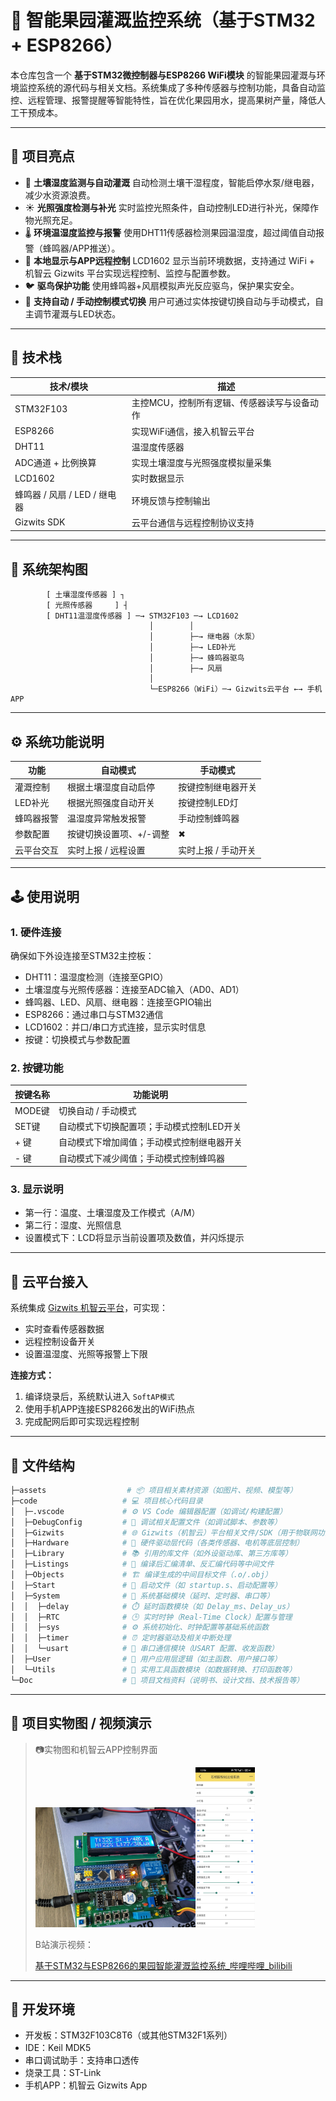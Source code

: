 # 🍊 智能果园灌溉监控系统（基于STM32 + ESP8266）

本仓库包含一个 **基于STM32微控制器与ESP8266 WiFi模块** 的智能果园灌溉与环境监控系统的源代码与相关文档。系统集成了多种传感器与控制功能，具备自动监控、远程管理、报警提醒等智能特性，旨在优化果园用水，提高果树产量，降低人工干预成本。

------

## 🚀 项目亮点

- 🌱 **土壤湿度监测与自动灌溉**
   自动检测土壤干湿程度，智能启停水泵/继电器，减少水资源浪费。
- ☀️ **光照强度检测与补光**
   实时监控光照条件，自动控制LED进行补光，保障作物光照充足。
- 🌡️ **环境温湿度监控与报警**
   使用DHT11传感器检测果园温湿度，超过阈值自动报警（蜂鸣器/APP推送）。
- 📱 **本地显示与APP远程控制**
   LCD1602 显示当前环境数据，支持通过 WiFi + 机智云 Gizwits 平台实现远程控制、监控与配置参数。
- 🐦 **驱鸟保护功能**
   使用蜂鸣器+风扇模拟声光反应驱鸟，保护果实安全。
- 🔧 **支持自动 / 手动控制模式切换**
   用户可通过实体按键切换自动与手动模式，自主调节灌溉与LED状态。

------

## 🧰 技术栈

| 技术/模块                    | 描述                                        |
| ---------------------------- | ------------------------------------------- |
| STM32F103                    | 主控MCU，控制所有逻辑、传感器读写与设备动作 |
| ESP8266                      | 实现WiFi通信，接入机智云平台                |
| DHT11                        | 温湿度传感器                                |
| ADC通道 + 比例换算           | 实现土壤湿度与光照强度模拟量采集            |
| LCD1602                      | 实时数据显示                                |
| 蜂鸣器 / 风扇 / LED / 继电器 | 环境反馈与控制输出                          |
| Gizwits SDK                  | 云平台通信与远程控制协议支持                |

------

## 🧩 系统架构图

```
        [ 土壤湿度传感器 ] ┐
        [ 光照传感器     ] ┤
        [ DHT11温湿度传感器 ] ─→ STM32F103 ─→ LCD1602
                               │        │
                               │        ├─→ 继电器（水泵）
                               │        ├─→ LED补光
                               │        ├─→ 蜂鸣器驱鸟
                               │        ├─→ 风扇
                               │
                               └─ESP8266（WiFi）─→ Gizwits云平台 ←→ 手机APP
```

------

## ⚙️ 系统功能说明

| 功能       | 自动模式                | 手动模式            |
| ---------- | ----------------------- | ------------------- |
| 灌溉控制   | 根据土壤湿度自动启停    | 按键控制继电器开关  |
| LED补光    | 根据光照强度自动开关    | 按键控制LED灯       |
| 蜂鸣器报警 | 温湿度异常触发报警      | 手动控制蜂鸣器      |
| 参数配置   | 按键切换设置项、+/-调整 | ✖                   |
| 云平台交互 | 实时上报 / 远程设置     | 实时上报 / 手动开关 |

------

## 🕹️ 使用说明

### 1. 硬件连接

确保如下外设连接至STM32主控板：

- DHT11：温湿度检测（连接至GPIO）
- 土壤湿度与光照传感器：连接至ADC输入（AD0、AD1）
- 蜂鸣器、LED、风扇、继电器：连接至GPIO输出
- ESP8266：通过串口与STM32通信
- LCD1602：并口/串口方式连接，显示实时信息
- 按键：切换模式与参数配置

### 2. 按键功能

| 按键名称 | 功能说明                                   |
| -------- | ------------------------------------------ |
| MODE键   | 切换自动 / 手动模式                        |
| SET键    | 自动模式下切换配置项；手动模式控制LED开关  |
| + 键     | 自动模式下增加阈值；手动模式控制继电器开关 |
| - 键     | 自动模式下减少阈值；手动模式控制蜂鸣器     |

### 3. 显示说明

- 第一行：温度、土壤湿度及工作模式（A/M）
- 第二行：湿度、光照信息
- 设置模式下：LCD将显示当前设置项及数值，并闪烁提示

------

## 🔗 云平台接入

系统集成 [Gizwits 机智云平台](https://www.gizwits.com/)，可实现：

- 实时查看传感器数据
- 远程控制设备开关
- 设置温湿度、光照等报警上下限

**连接方式：**

1. 编译烧录后，系统默认进入 `SoftAP模式`
2. 使用手机APP连接ESP8266发出的WiFi热点
3. 完成配网后即可实现远程控制

------

## 📁 文件结构

```bash
├─assets                  # 📦 项目相关素材资源（如图片、视频、模型等）
├─code                   # 💻 项目核心代码目录
│  ├─.vscode             # ⚙️ VS Code 编辑器配置（如调试/构建配置）
│  ├─DebugConfig         # 🐞 调试相关配置文件（如调试脚本、参数等）
│  ├─Gizwits             # 🌐 Gizwits（机智云）平台相关文件/SDK（用于物联网功能）
│  ├─Hardware            # 🔌 硬件驱动层代码（各类传感器、电机等底层控制）
│  ├─Library             # 📚 引用的库文件（如外设驱动库、第三方库等）
│  ├─Listings            # 🧾 编译后汇编清单、反汇编代码等中间文件
│  ├─Objects             # 🏗️ 编译生成的中间目标文件（.o/.obj）
│  ├─Start               # 🚀 启动文件（如 startup.s、启动配置等）
│  ├─System              # 🧠 系统基础模块（延时、定时器、串口等）
│  │  ├─delay            # ⏱️ 延时函数模块（如 Delay_ms、Delay_us）
│  │  ├─RTC              # 🕒 实时时钟（Real-Time Clock）配置与管理
│  │  ├─sys              # ⚙️ 系统初始化、时钟配置等基础系统函数
│  │  ├─timer            # ⏰ 定时器驱动及相关中断处理
│  │  └─usart            # 📡 串口通信模块（USART 配置、收发函数）
│  ├─User                # 👤 用户应用层逻辑（如主函数、用户接口等）
│  └─Utils               # 🧰 实用工具函数模块（如数据转换、打印函数等）
└─Doc                    # 📄 项目文档资料（说明书、设计文档、技术报告等）
```

------

## 📸 项目实物图 / 视频演示

> 📷实物图和机智云APP控制界面
>
> <img src="./assets/23ded8d1cfeabd025558fbe297af5f40.jpg" alt="23ded8d1cfeabd025558fbe297af5f40" style="zoom:25%;" /><img src="./assets/73cfdaa0291de2b97535c10402cdc881.jpg" alt="73cfdaa0291de2b97535c10402cdc881" style="zoom:25%;" />
>
> 
>
> B站演示视频：
>
> [基于STM32与ESP8266的果园智能灌溉监控系统_哔哩哔哩_bilibili](https://www.bilibili.com/video/BV11RE5z2E7F/?vd_source=c899b188b620426fe3181bd45fd4e21b)



------

## 📌 开发环境

- 开发板：STM32F103C8T6（或其他STM32F1系列）
- IDE：Keil MDK5
- 串口调试助手：支持串口透传
- 烧录工具：ST-Link
- 手机APP：机智云 Gizwits App

